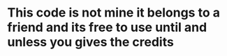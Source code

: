 # This code is not mine it belongs to a friend and its free to use until and unless you gives the credits 
